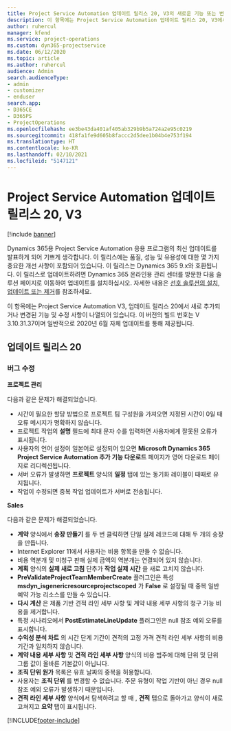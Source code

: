 ```yaml
---
title: Project Service Automation 업데이트 릴리스 20, V3의 새로운 기능 또는 변경된 기능
description: 이 항목에는 Project Service Automation 업데이트 릴리스 20, V3에서 사용할 수 있는 기능 및 수정 사항이 나열되어 있습니다.
author: ruhercul
manager: kfend
ms.service: project-operations
ms.custom: dyn365-projectservice
ms.date: 06/12/2020
ms.topic: article
ms.author: ruhercul
audience: Admin
search.audienceType:
- admin
- customizer
- enduser
search.app:
- D365CE
- D365PS
- ProjectOperations
ms.openlocfilehash: ee3be43da401af405ab329b9b5a724a2e95c0219
ms.sourcegitcommit: 418fa1fe9d605b8faccc2d5dee1b04b4e753f194
ms.translationtype: HT
ms.contentlocale: ko-KR
ms.lasthandoff: 02/10/2021
ms.locfileid: "5147121"
---
```

# <a name="project-service-automation-update-release-20-v3"></a>Project Service Automation 업데이트 릴리스 20, V3

[!include [banner](../includes/psa-now-project-operations.md)]

Dynamics 365용 Project Service Automation 응용 프로그램의 최신 업데이트를 발표하게 되어 기쁘게 생각합니다. 이 릴리스에는 품질, 성능 및 유용성에 대한 몇 가지 중요한 개선 사항이 포함되어 있습니다. 이 릴리스는 Dynamics 365 9.x와 호환됩니다. 이 릴리스로 업데이트하려면 Dynamics 365 온라인용 관리 센터를 방문한 다음 솔루션 페이지로 이동하여 업데이트를 설치하십시오. 자세한 내용은 [선호 솔루션의 설치, 업데이트 또는 제거](https://docs.microsoft.com/power-platform/admin/install-remove-preferred-solution)를 참조하세요.

이 항목에는 Project Service Automation V3, 업데이트 릴리스 20에서 새로 추가되거나 변경된 기능 및 수정 사항이 나열되어 있습니다. 이 버전의 빌드 번호는 V 3.10.31.37이며 일반적으로 2020년 6월 자체 업데이트를 통해 제공됩니다.

## <a name="update-release-20"></a>업데이트 릴리스 20

### <a name="bug-fixes"></a>버그 수정

**프로젝트 관리**

다음과 같은 문제가 해결되었습니다.

- 시간이 필요한 할당 방법으로 프로젝트 팀 구성원을 가져오면 지정된 시간이 0일 때 오류 메시지가 명확하지 않습니다.
- 프로젝트 작업의 **설명** 필드에 최대 문자 수를 입력하면 사용자에게 잘못된 오류가 표시됩니다.
- 사용자의 언어 설정이 일본어로 설정되어 있으면 **Microsoft Dynamics 365 Project Service Automation 추가 기능 다운로드** 페이지가 영어 다운로드 페이지로 리디렉션됩니다.
- 서버 오류가 발생하면 **프로젝트** 양식의 **일정** 탭에 있는 동기화 레이블이 때때로 유지됩니다.
- 작업이 수정되면 중복 작업 업데이트가 서버로 전송됩니다.

**Sales**

다음과 같은 문제가 해결되었습니다.

- **계약** 양식에서 **송장 만들기** 를 두 번 클릭하면 단일 실제 레코드에 대해 두 개의 송장을 만듭니다.
- Internet Explorer 11에서 사용자는 비용 항목을 만들 수 없습니다.
- 비용 역분개 및 미청구 판매 실제 금액의 역분개는 연결되어 있지 않습니다.
- **계획** 양식의 **실제 새로 고침** 단추가 **작업 실제 시간** 을 새로 고치지 않습니다.
- **PreValidateProjectTeamMemberCreate** 플러그인은 특성 **msdyn_isgenericresourceprojectscoped** 가 **False** 로 설정될 때 중복 일반 예약 가능 리소스를 만들 수 있습니다.
- **다시 계산** 은 제품 기반 견적 라인 세부 사항 및 계약 내용 세부 사항의 청구 가능 비용을 제거합니다.
- 특정 시나리오에서 **PostEstimateLineUpdate** 플러그인은 null 참조 예외 오류를 표시합니다.
- **수익성 분석 차트** 의 시간 단계 기간이 견적의 고정 가격 견적 라인 세부 사항의 비용 기간과 일치하지 않습니다.
- **계약 내용 세부 사항** 및 **견적 라인 세부 사항** 양식의 비용 범주에 대해 단위 및 단위 그룹 값이 올바른 기본값이 아닙니다.
- **조직 단위 원가** 목록은 유효 날짜의 중복을 허용합니다.
- 사용자는 **조직 단위** 를 변경할 수 없습니다. 주문 유형이 작업 기반이 아닌 경우 null 참조 예외 오류가 발생하기 때문입니다.
- **견적 라인 세부 사항** 양식에서 탐색하려고 할 때 , **견적** 탭으로 돌아가고 양식이 새로 고쳐지고 **요약** 탭이 표시됩니다.


[!INCLUDE[footer-include](../includes/footer-banner.md)]